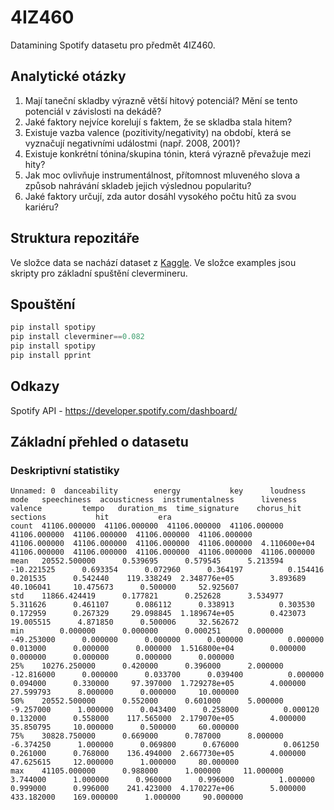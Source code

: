 # 4IZ460
Datamining Spotify datasetu pro předmět 4IZ460.

## Analytické otázky
1.	Mají taneční skladby výrazně větší hitový potenciál? Mění se tento potenciál v závislosti na dekádě?
2.	Jaké faktory nejvíce korelují s faktem, že se skladba stala hitem?
3.	Existuje vazba valence (pozitivity/negativity) na období, která se vyznačují negativními událostmi (např. 2008, 2001)?
4.	Existuje konkrétní tónina/skupina tónin, která výrazně převažuje mezi hity?
5.	Jak moc ovlivňuje instrumentálnost, přítomnost mluveného slova a způsob nahrávání skladeb jejich výslednou popularitu?
6.	Jaké faktory určují, zda autor dosáhl vysokého počtu hitů za svou kariéru?

## Struktura repozitáře
Ve složce data se nachází dataset z [Kaggle](https://www.kaggle.com/theoverman/the-spotify-hit-predictor-dataset). Ve složce examples jsou skripty pro základní spuštění clevermineru.

## Spouštění

```python
pip install spotipy
pip install cleverminer==0.082
pip install spotipy
pip install pprint
```

## Odkazy
Spotify API - https://developer.spotify.com/dashboard/

## Základní přehled o datasetu

### Deskriptivní statistiky

```csv
Unnamed: 0  danceability        energy           key      loudness          mode   speechiness  acousticness  instrumentalness      liveness       valence         tempo   duration_ms  time_signature    chorus_hit      sections           hit           era
count  41106.000000  41106.000000  41106.000000  41106.000000  41106.000000  41106.000000  41106.000000  41106.000000      41106.000000  41106.000000  41106.000000  41106.000000  4.110600e+04    41106.000000  41106.000000  41106.000000  41106.000000  41106.000000
mean   20552.500000      0.539695      0.579545      5.213594    -10.221525      0.693354      0.072960      0.364197          0.154416      0.201535      0.542440    119.338249  2.348776e+05        3.893689     40.106041     10.475673      0.500000     52.925607
std    11866.424419      0.177821      0.252628      3.534977      5.311626      0.461107      0.086112      0.338913          0.303530      0.172959      0.267329     29.098845  1.189674e+05        0.423073     19.005515      4.871850      0.500006     32.562672
min        0.000000      0.000000      0.000251      0.000000    -49.253000      0.000000      0.000000      0.000000          0.000000      0.013000      0.000000      0.000000  1.516800e+04        0.000000      0.000000      0.000000      0.000000      0.000000
25%    10276.250000      0.420000      0.396000      2.000000    -12.816000      0.000000      0.033700      0.039400          0.000000      0.094000      0.330000     97.397000  1.729278e+05        4.000000     27.599793      8.000000      0.000000     10.000000
50%    20552.500000      0.552000      0.601000      5.000000     -9.257000      1.000000      0.043400      0.258000          0.000120      0.132000      0.558000    117.565000  2.179070e+05        4.000000     35.850795     10.000000      0.500000     60.000000
75%    30828.750000      0.669000      0.787000      8.000000     -6.374250      1.000000      0.069800      0.676000          0.061250      0.261000      0.768000    136.494000  2.667730e+05        4.000000     47.625615     12.000000      1.000000     80.000000
max    41105.000000      0.988000      1.000000     11.000000      3.744000      1.000000      0.960000      0.996000          1.000000      0.999000      0.996000    241.423000  4.170227e+06        5.000000    433.182000    169.000000      1.000000     90.000000
```